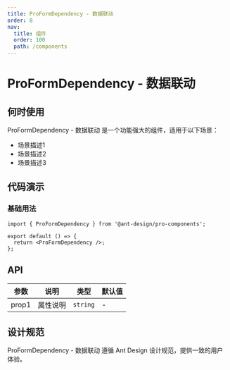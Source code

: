 ```yaml
---
title: ProFormDependency - 数据联动
order: 8
nav:
  title: 组件
  order: 100
  path: /components
---
```


# ProFormDependency - 数据联动

## 何时使用

ProFormDependency - 数据联动 是一个功能强大的组件，适用于以下场景：

- 场景描述1
- 场景描述2
- 场景描述3

## 代码演示

### 基础用法

```tsx
import { ProFormDependency } from '@ant-design/pro-components';

export default () => {
  return <ProFormDependency />;
};
```

## API

| 参数  | 说明     | 类型     | 默认值 |
| ----- | -------- | -------- | ------ |
| prop1 | 属性说明 | `string` | -      |

## 设计规范

ProFormDependency - 数据联动 遵循 Ant Design 设计规范，提供一致的用户体验。
